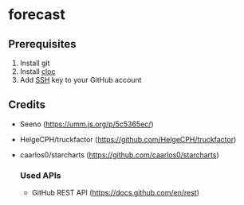 # forecast

## Prerequisites

1. Install git
2. Install [cloc](https://github.com/AlDanial/cloc?tab=readme-ov-file#install-via-package-manager)
3. Add [SSH](https://docs.github.com/en/authentication/connecting-to-github-with-ssh/adding-a-new-ssh-key-to-your-github-account) key to your GitHub account



## Credits

- Seeno (https://umm.js.org/p/5c5365ec/)
- HelgeCPH/truckfactor (https://github.com/HelgeCPH/truckfactor)
- caarlos0/starcharts (https://github.com/caarlos0/starcharts)
  
  ### Used APIs
  
  - GitHub REST API (https://docs.github.com/en/rest)
